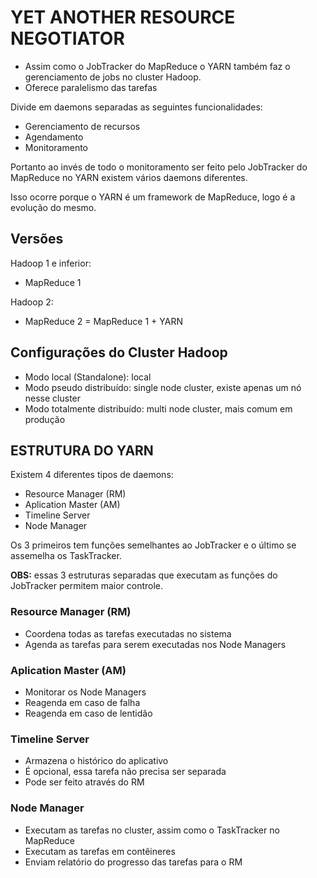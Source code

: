 # YET ANOTHER RESOURCE NEGOTIATOR

- Assim como o JobTracker do MapReduce o YARN também faz o gerenciamento de jobs no cluster Hadoop.
- Oferece paralelismo das tarefas
  
Divide em daemons separadas as seguintes funcionalidades:

- Gerenciamento de recursos
- Agendamento
- Monitoramento

Portanto ao invés de todo o monitoramento ser feito pelo JobTracker do MapReduce no YARN existem vários daemons diferentes.

Isso ocorre porque o YARN é um framework de MapReduce, logo é a evolução do mesmo.

## Versões

Hadoop 1 e inferior:
- MapReduce 1

Hadoop 2:
- MapReduce 2 = MapReduce 1 + YARN

## Configurações do Cluster Hadoop

- Modo local (Standalone): local
- Modo pseudo distribuído: single node cluster, existe apenas um nó nesse cluster
- Modo totalmente distribuído: multi node cluster, mais comum em produção

## ESTRUTURA DO YARN

Existem 4 diferentes tipos de daemons:
- Resource Manager (RM)
- Aplication Master (AM)
- Timeline Server 
- Node Manager

Os 3 primeiros tem funções semelhantes ao JobTracker e o último se assemelha os TaskTracker.

**OBS:** essas 3 estruturas separadas que executam as funções do JobTracker permitem maior controle.

### Resource Manager (RM)
- Coordena todas as tarefas executadas no sistema
- Agenda as tarefas para serem executadas nos Node Managers

### Aplication Master (AM)
- Monitorar os Node Managers
- Reagenda em caso de falha
- Reagenda em caso de lentidão

### Timeline Server 
- Armazena o histórico do aplicativo
- É opcional, essa tarefa não precisa ser separada
- Pode ser feito através do RM

### Node Manager

- Executam as tarefas no cluster, assim como o TaskTracker no MapReduce
- Executam as tarefas em contêineres
- Enviam relatório do progresso das tarefas para o RM
